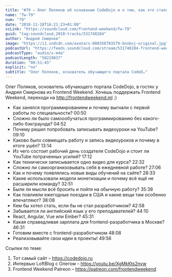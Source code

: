 ```yaml
---
title: "#79 – Олег Поляков об основании CodeDojo и о том, как это стало основным местом работы"
name: "fw-79"
num: "79"
date: "2018-11-18T16:21:23+01:00"
scLink: "https://soundcloud.com/frontend-weekend/fw-79"
guid: "tag:soundcloud,2010:tracks/531748284"
author: "Андрей Смирнов"
image: "https://i1.sndcdn.com/avatars-000358703579-bnobxj-original.jpg"
podcastUrl: "https://feeds.soundcloud.com/stream/531748284-frontend-weekend-fw-79.m4a"
podcastType: "audio/x-m4a"
podcastLength: "50219037"
duration: "00:51:45"
explicit: "no"
subtitle: "Олег Поляков, основатель обучающего портала CodeD…"
---
```

Олег Поляков, основатель обучающего портала CodeDojo, в гостях у Андрея Смирнова из Frontend Weekend. Хочешь поддержать Frontend Weekend, переходи на http://frontendweekend.ml ;)

- Как занялся программированием и почему выгнали с первой работы по специальности? 00:50
- Сложно ли было самоообучаться программированию без какого-либо бэкграунда? 04:52
- Почему решил попробовать записывать видеоуроки на YouTube? 09:10
- Каково было совмещать работу и запись видеоуроков и почему в итоге ушёл? 13:14
- Из чего состоит рабочий день создателя CodeDojo и стоит ли YouTube потраченных усилий? 17:12
- Как технически записывается одно видео для курса? 22:32
- Сложно ли самоорганизовывать себя в ежедневной работе? 27:06
- Как и почему появлялись новые виды обучений на сайте? 28:33
- Какие использовали модели монетизации и почему всё ещё не расширили команду? 32:51
- Были ли мысли всё бросить и пойти на обычную работу? 35:38
- Как повлияли ежегодные поездки в США и какие вещи там особенно впечатляют? 38:08
- Кем бы хотел стать, если бы не стал разработчиком? 42:58
- Забывается ли английский язык у его преподавателей? 44:10
- React, Angular, Vue или Ember? 45:31
- Какая справедливая зарплата для frontend-разработчика в Москве? 46:31
- Готовим вместе с frontend-разработчиком 48:08
- Реализовывайте свои идеи в проекты! 49:56

Ссылки по теме:
1) Тот самый сайт – https://codedojo.ru
2) Интервью LoftBlog с Олегом – https://youtu.be/XgMkKts2nyw
3) Frontend Weekend Patreon – https://patreon.com/frontendweekend